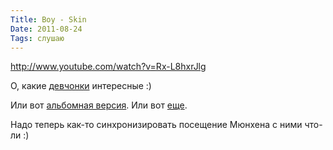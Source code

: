 ```yaml
---
Title: Boy - Skin
Date: 2011-08-24
Tags: слушаю
---
```


http://www.youtube.com/watch?v=Rx-L8hxrJlg

О, какие [девчонки](http://www.listentoboy.com) интересные :)

Или вот [альбомная версия](http://soundcloud.com/just_because/9-skin-boy-ger-ch). Или вот [еще](http://www.youtube.com/watch?v=zsyjS_vJfkw).

Надо теперь как-то синхронизировать посещение Мюнхена с ними что-ли :)
